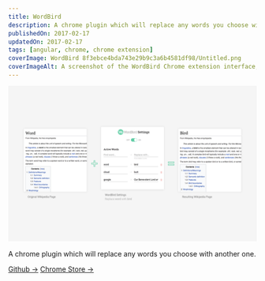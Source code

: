 ```yaml
---
title: WordBird
description: A chrome plugin which will replace any words you choose with another one.
publishedOn: 2017-02-17
updatedOn: 2017-02-17
tags: [angular, chrome, chrome extension]
coverImage: WordBird 8f3ebce4bda743e29b9c3a6b4581df98/Untitled.png
coverImageAlt: A screenshot of the WordBird Chrome extension interface, showing word replacement settings.
---
```


![Untitled](WordBird%208f3ebce4bda743e29b9c3a6b4581df98/Untitled.png)

A chrome plugin which will replace any words you choose with another one.

[Github →](https://github.com/thalida/WordBird)   [Chrome Store →](https://chrome.google.com/webstore/detail/wordbird/phjelaokjghhjogbfmkljhghhnbidfgk?hl=en)
